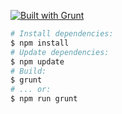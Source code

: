 [![Built with Grunt](https://cdn.gruntjs.com/builtwith.png)](http://gruntjs.com/)

```bash
# Install dependencies:
$ npm install
# Update dependencies:
$ npm update
# Build:
$ grunt
# ... or:
$ npm run grunt
```
